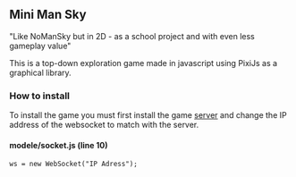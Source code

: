 ## **Mini Man Sky**
"Like NoManSky but in 2D - as a school project and with even less gameplay value"

This is a top-down exploration game made in javascript using PixiJs as a graphical library. 

### **How to install**
To install the game you must first install the game [server](https://github.com/anemones/MMS_Server) and change the IP address of the websocket to match with the server.

#### modele/socket.js (line 10)

	ws = new WebSocket("IP Adress");
